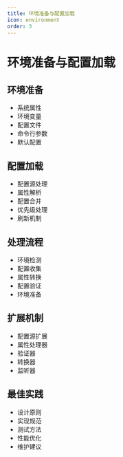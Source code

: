 ```yaml
---
title: 环境准备与配置加载
icon: environment
order: 3
---
```


# 环境准备与配置加载

## 环境准备
- 系统属性
- 环境变量
- 配置文件
- 命令行参数
- 默认配置

## 配置加载
- 配置源处理
- 属性解析
- 配置合并
- 优先级处理
- 刷新机制

## 处理流程
- 环境检测
- 配置收集
- 属性转换
- 配置验证
- 环境准备

## 扩展机制
- 配置源扩展
- 属性处理器
- 验证器
- 转换器
- 监听器

## 最佳实践
- 设计原则
- 实现规范
- 测试方法
- 性能优化
- 维护建议
